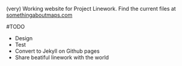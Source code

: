 (very) Working website for Project Linework. Find the current files at [somethingaboutmaps.com](http://somethingaboutmaps.wordpress.com/project-linework/)

#TODO

* Design
* Test
* Convert to Jekyll on Github pages
* Share beatiful linework with the world


